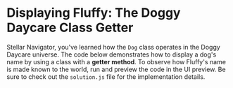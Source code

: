 # Displaying Fluffy: The Doggy Daycare Class Getter

Stellar Navigator, you've learned how the `Dog` class operates in the Doggy Daycare universe. The code below demonstrates how to display a dog's name by using a class with a **getter method**. To observe how Fluffy's name is made known to the world, run and preview the code in the UI preview. Be sure to check out the `solution.js` file for the implementation details.